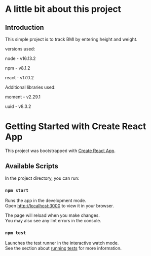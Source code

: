 # A little bit about this project
## Introduction
This simple project is to track BMI by entering height and weight. 

versions used: 

node - v16.13.2

npm - v8.1.2

react - v17.0.2

Additional libraries used:

moment - v2.29.1

uuid - v8.3.2

# Getting Started with Create React App

This project was bootstrapped with [Create React App](https://github.com/facebook/create-react-app).

## Available Scripts

In the project directory, you can run:

### `npm start`

Runs the app in the development mode.\
Open [http://localhost:3000](http://localhost:3000) to view it in your browser.

The page will reload when you make changes.\
You may also see any lint errors in the console.

### `npm test`

Launches the test runner in the interactive watch mode.\
See the section about [running tests](https://facebook.github.io/create-react-app/docs/running-tests) for more information.

